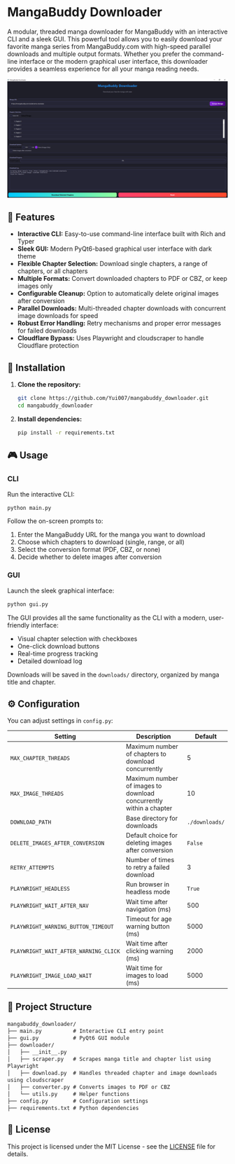 # MangaBuddy Downloader

A modular, threaded manga downloader for MangaBuddy with an interactive CLI and a sleek GUI. This powerful tool allows you to easily download your favorite manga series from MangaBuddy.com with high-speed parallel downloads and multiple output formats. Whether you prefer the command-line interface or the modern graphical user interface, this downloader provides a seamless experience for all your manga reading needs.

<p align="center">
  <img src="GUI.PNG" alt="MangaBuddy Downloader GUI" width="800"/>
</p>

## 🌟 Features

*   **Interactive CLI:** Easy-to-use command-line interface built with Rich and Typer
*   **Sleek GUI:** Modern PyQt6-based graphical user interface with dark theme
*   **Flexible Chapter Selection:** Download single chapters, a range of chapters, or all chapters
*   **Multiple Formats:** Convert downloaded chapters to PDF or CBZ, or keep images only
*   **Configurable Cleanup:** Option to automatically delete original images after conversion
*   **Parallel Downloads:** Multi-threaded chapter downloads with concurrent image downloads for speed
*   **Robust Error Handling:** Retry mechanisms and proper error messages for failed downloads
*   **Cloudflare Bypass:** Uses Playwright and cloudscraper to handle Cloudflare protection

## 🚀 Installation

1. **Clone the repository:**
    ```bash
    git clone https://github.com/Yui007/mangabuddy_downloader.git
    cd mangabuddy_downloader
    ```

2. **Install dependencies:**
    ```bash
    pip install -r requirements.txt
    ```

## 🎮 Usage

### CLI

Run the interactive CLI:

```bash
python main.py
```

Follow the on-screen prompts to:
1.  Enter the MangaBuddy URL for the manga you want to download
2.  Choose which chapters to download (single, range, or all)
3.  Select the conversion format (PDF, CBZ, or none)
4.  Decide whether to delete images after conversion

### GUI

Launch the sleek graphical interface:

```bash
python gui.py
```

The GUI provides all the same functionality as the CLI with a modern, user-friendly interface:
- Visual chapter selection with checkboxes
- One-click download buttons
- Real-time progress tracking
- Detailed download log

Downloads will be saved in the `downloads/` directory, organized by manga title and chapter.

## ⚙️ Configuration

You can adjust settings in `config.py`:

| Setting | Description | Default |
|---------|-------------|---------|
| `MAX_CHAPTER_THREADS` | Maximum number of chapters to download concurrently | 5 |
| `MAX_IMAGE_THREADS` | Maximum number of images to download concurrently within a chapter | 10 |
| `DOWNLOAD_PATH` | Base directory for downloads | `./downloads/` |
| `DELETE_IMAGES_AFTER_CONVERSION` | Default choice for deleting images after conversion | `False` |
| `RETRY_ATTEMPTS` | Number of times to retry a failed download | 3 |
| `PLAYWRIGHT_HEADLESS` | Run browser in headless mode | `True` |
| `PLAYWRIGHT_WAIT_AFTER_NAV` | Wait time after navigation (ms) | 500 |
| `PLAYWRIGHT_WARNING_BUTTON_TIMEOUT` | Timeout for age warning button (ms) | 5000 |
| `PLAYWRIGHT_WAIT_AFTER_WARNING_CLICK` | Wait time after clicking warning (ms) | 2000 |
| `PLAYWRIGHT_IMAGE_LOAD_WAIT` | Wait time for images to load (ms) | 5000 |

## 📁 Project Structure

```
mangabuddy_downloader/
├── main.py          # Interactive CLI entry point
├── gui.py           # PyQt6 GUI module
├── downloader/
│   ├── __init__.py
│   ├── scraper.py   # Scrapes manga title and chapter list using Playwright
│   ├── download.py  # Handles threaded chapter and image downloads using cloudscraper
│   ├── converter.py # Converts images to PDF or CBZ
│   └── utils.py     # Helper functions
├── config.py        # Configuration settings
├── requirements.txt # Python dependencies
```


## 📄 License

This project is licensed under the MIT License - see the [LICENSE](LICENSE) file for details.